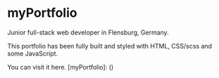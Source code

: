# myPortfolio
Junior full-stack web developer in Flensburg, Germany.

This portfolio has been fully built and styled with HTML, CSS/scss and some JavaScript.

You can visit it here.
[myPortfolio]: ()
